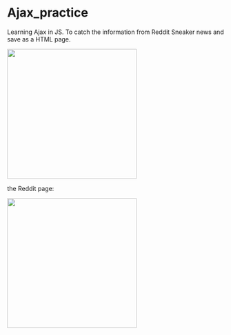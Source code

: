 # Ajax_practice

Learning Ajax in JS.
To catch the information from Reddit Sneaker news and save as a HTML page.

<image src="reddit_pic.png" width="300" hight="200">


the Reddit page:

<image src="Screen Shot 2021-01-16 at 4.59.49 PM.png" width="300" hight="200">
